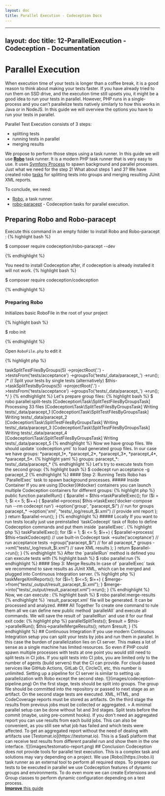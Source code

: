 ```yaml
---
layout: doc
title: Parallel Execution - Codeception Docs
---
```



---
layout: doc
title: 12-ParallelExecution - Codeception - Documentation
---

# Parallel Execution

When execution time of your tests is longer than a coffee break, it is a good reason to think about making your tests faster. If you have already tried to run them on SSD drive, and the execution time still upsets you, it might be a good idea to run your tests in parallel. However, PHP runs in a single-process and you can't parallelize tests natively similarly to how this works in Java or in NodeJS. In this guide we will overview the options you have to run your tests in parallel.


Parallel Test Execution consists of 3 steps:

* splitting tests
* running tests in parallel
* merging results

We propose to perform those steps using a task runner. In this guide we will use [**Robo**](https://robo.li) task runner. It is a modern PHP task runner that is very easy to use. It uses [Symfony Process](https://symfony.com/doc/current/components/process.html) to spawn background and parallel processes. Just what we need for the step 2! What about steps 1 and 3? We have created robo [tasks](https://github.com/Codeception/robo-paracept) for splitting tests into groups and merging resulting JUnit XML reports.

To conclude, we need:

* [Robo](https://robo.li), a task runner.
* [robo-paracept](https://github.com/Codeception/robo-paracept) - Codeception tasks for parallel execution.

## Preparing Robo and Robo-paracept

Execute this command in an empty folder to install Robo and Robo-paracept :
{% highlight bash %}

$ composer require codeception/robo-paracept --dev

{% endhighlight %}

You need to install Codeception after, if codeception is already installed it will not work.
{% highlight bash %}

$ composer require codeception/codeception

{% endhighlight %}

### Preparing Robo

Initializes basic RoboFile in the root of your project

{% highlight bash %}

$ robo init

{% endhighlight %}

Open `RoboFile.php` to edit it

{% highlight php %}

<?php

class RoboFile extends \Robo\Tasks
{
    // define public methods as commands
}

{% endhighlight %}

Each public method in robofile can be executed as a command from console. Let's define commands for 3 steps and include autoload.

{% highlight php %}

<?php
require_once 'vendor/autoload.php';

class Robofile extends \Robo\Tasks
{
    use \Codeception\Task\MergeReports;
    use \Codeception\Task\SplitTestsByGroups;

    public function parallelSplitTests()
    {

    }

    public function parallelRun()
    {

    }

    public function parallelMergeResults()
    {

    }
}

{% endhighlight %}

If you run `robo`, you can see the respective commands:

{% highlight bash %}

$ robo
Robo version 0.6.0

Usage:
  command [options] [arguments]

Options:
  -h, --help            Display this help message
  -q, --quiet           Do not output any message
  -V, --version         Display this application version
      --ansi            Force ANSI output
      --no-ansi         Disable ANSI output
  -n, --no-interaction  Do not ask any interactive question
  -v|vv|vvv, --verbose  Increase the verbosity of messages: 1 for normal output, 2 for more verbose output and 3 for debug

Available commands:
  help                    Displays help for a command
  list                    Lists commands
 parallel
  parallel:merge-results
  parallel:run
  parallel:split-tests

{% endhighlight %}

#### Step 1: Split Tests

Codeception can organize tests into [groups](https://codeception.com/docs/07-AdvancedUsage#Groups). Starting from 2.0 it can load information about a group from a files. Sample text file with a list of file names can be treated as a dynamically configured group. Take a look into sample group file:

{% highlight bash %}

tests/functional/LoginCept.php
tests/functional/AdminCest.php:createUser
tests/functional/AdminCest.php:deleteUser

{% endhighlight %}

Tasks from `\Codeception\Task\SplitTestsByGroups` will generate non-intersecting group files.  You can either split your tests by files or by single tests:

{% highlight php %}

<?php
    function parallelSplitTests()
    {
        // Split your tests by files
        $this->taskSplitTestFilesByGroups(5)
            ->projectRoot('.')
            ->testsFrom('tests/acceptance')
            ->groupsTo('tests/_data/paracept_')
            ->run();

        /*
        // Split your tests by single tests (alternatively)
        $this->taskSplitTestsByGroups(5)
            ->projectRoot('.')
            ->testsFrom('tests/acceptance')
            ->groupsTo('tests/_data/paracept_')
            ->run();
        */
    }


{% endhighlight %}

Let's prepare group files:

{% highlight bash %}

$ robo parallel:split-tests

 [Codeception\Task\SplitTestFilesByGroupsTask] Processing 33 files
 [Codeception\Task\SplitTestFilesByGroupsTask] Writing tests/_data/paracept_1
 [Codeception\Task\SplitTestFilesByGroupsTask] Writing tests/_data/paracept_2
 [Codeception\Task\SplitTestFilesByGroupsTask] Writing tests/_data/paracept_3
 [Codeception\Task\SplitTestFilesByGroupsTask] Writing tests/_data/paracept_4
 [Codeception\Task\SplitTestFilesByGroupsTask] Writing tests/_data/paracept_5

{% endhighlight %}

Now we have group files. We should update `codeception.yml` to load generated group files. In our case we have groups: *paracept_1*, *paracept_2*, *paracept_3*, *paracept_4*, *paracept_5*.

{% highlight yaml %}

groups:
    paracept_*: tests/_data/paracept_*

{% endhighlight %}

Let's try to execute tests from the second group:

{% highlight bash %}

$ codecept run acceptance -g paracept_2

{% endhighlight %}

#### Step 2: Running Tests

Robo has `ParallelExec` task to spawn background processes.

##### Inside Container

If you are using [Docker](#docker)  containers you can launch multiple Codeception containers for different groups:

{% highlight php %}

public function parallelRun()
{
    $parallel = $this->taskParallelExec();
    for ($i = 1; $i <= 5; $i++) {
        $parallel->process(
            $this->taskExec('docker-compose run --rm codecept run')
                ->option('group', "paracept_$i") // run for groups paracept_*
                ->option('xml', "tests/_log/result_$i.xml") // provide xml report
        );
    }
    return $parallel->run();
}

{% endhighlight %}

##### Locally

If you want to run tests locally just use preinstalled `taskCodecept` task of Robo to define Codeception commands and put them inside `parallelExec`.

{% highlight php %}

<?php
public function parallelRun()
{
    $parallel = $this->taskParallelExec();
    for ($i = 1; $i <= 5; $i++) {
        $parallel->process(
            $this->taskCodecept() // use built-in Codecept task
            ->suite('acceptance') // run acceptance tests
            ->group("paracept_$i") // for all paracept_* groups
            ->xml("tests/_log/result_$i.xml") // save XML results
        );
    }
    return $parallel->run();
}

{% endhighlight %}

After the `parallelRun` method is defined you can execute tests with

{% highlight bash %}

$ robo parallel:run

{% endhighlight %}

#### Step 3: Merge Results

In case of `parallelExec` task we recommend to save results as JUnit XML, which can be merged and plugged into Continuous Integration server.

{% highlight php %}

<?php
    function parallelMergeResults()
    {
        $merge = $this->taskMergeXmlReports();
        for ($i=1; $i<=5; $i++) {
            $merge->from("tests/_output/result_paracept_$i.xml");
        }
        $merge->into("tests/_output/result_paracept.xml")->run();
    }


{% endhighlight %}
Now, we can execute :
{% highlight bash %}

$ robo parallel:merge-results

{% endhighlight %}
`result_paracept.xml` file will be generated. It can be processed and analyzed.

#### All Together

To create one command to rule them all we can define new public method `parallelAll` and execute all commands. We will save the result of `parallelRun` and use it for our final exit code:

{% highlight php %}

<?php
    function parallelAll()
    {
        $this->parallelSplitTests();
        $result = $this->parallelRun();
        $this->parallelMergeResults();
        return $result;
    }


{% endhighlight %}

## Continuous Integration

If you use modern Continuous Integration setup you can split your tests by jobs and run them in parallel. 
In this case the burden of parallelization lies on CI server. 
This makes a lot of sense as a single machine has limited resources. So even if PHP could spawn multiple processes with tests at one point you would still need to split tests in CI jobs.
If you split tests into CI jobs, you are limited only to the number of agents (build servers) that the CI can provide. For cloud-based services like GitHub Actions, GitLab CI, CircleCI, etc, this number is unlimited.

Setting up a pipeline for CI server is similar to setting up parallelization with Robo except the second step. 

![](images/codeception-pipeline.png)

On the first stage, tests should be split into groups. The group file should be committed into the repository or passed to next stage as an artifact.

On the second stage tests are executed. XML, HTML, and CodeCoverage reports must be stored as artifacts.

On the third stage the results from previous jobs must be collected or aggregated. 

> A minimal parallel setup can be done without 1st and 3rd stages. Split tests before the commit (maybe, using pre-commit hooks). If you don't need an aggregated report you can use results from each build jobs. This can also be convenient, as you still see what job has failed and which tests were affected. 

To get an aggregated report without the need of dealing with artifacts use [Testomat.io](https://testomat.io).
This is a SaaS platform that can receive test results from different parallel run and show them in the one interface.

![](images/testomatio-report.png)

## Conclusion

Codeception does not provide tools for parallel test execution. This is a complex task and solutions may vary depending on a project. We use [Robo](https://robo.li) task runner as an external tool to perform all required steps. To prepare our tests to be executed in parallel we use Codeception features of dynamic groups and environments. To do even more we can create Extensions and Group classes to perform dynamic configuration depending on a test process.

<div class="alert alert-warning"><a href="https://github.com/Codeception/codeception.github.com/edit/master/guides/12-ParallelExecution.md"><strong>Improve</strong> this guide</a></div>

